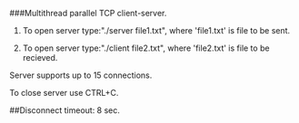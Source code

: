 ###Multithread parallel TCP client-server.

1. To open server type:"./server file1.txt", where 'file1.txt' is file to be sent.

2. To open server type:"./client file2.txt", where 'file2.txt' is file to be recieved.

Server supports up to 15 connections.

To close server use CTRL+C.

##Disconnect timeout: 8 sec.
